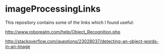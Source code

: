 # imageProcessingLinks
This repository contains some of the links which I found useful:


http://www.roborealm.com/help/Object_Recognition.php

http://stackoverflow.com/questions/23028037/detecting-an-object-words-in-an-image

